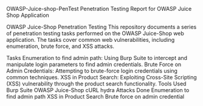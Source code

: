 OWASP-Juice-shop-PenTest Penetration Testing Report for OWASP Juice Shop Application

OWASP Juice-Shop Penetration Testing This repository documents a series of penetration testing tasks performed on the OWASP Juice-Shop web application. The tasks cover common web vulnerabilities, including enumeration, brute force, and XSS attacks.

Tasks Enumeration to find admin path: Using Burp Suite to intercept and manipulate login parameters to find admin credentials. Brute Force on Admin Credentials: Attempting to brute-force login credentials using common techniques. XSS in Product Search: Exploiting Cross-Site Scripting (XSS) vulnerability through the product search functionality. Tools Used Burp Suite OWASP Juice-Shop cURL hydra Attacks Done Enumeration to find admin path XSS in Product Search Brute force on admin credential
